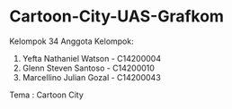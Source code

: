 # Cartoon-City-UAS-Grafkom
Kelompok 34
Anggota Kelompok:
1. Yefta Nathaniel Watson - C14200004
2. Glenn Steven Santoso - C14200010
3. Marcellino Julian Gozal - C14200043

Tema : Cartoon City
